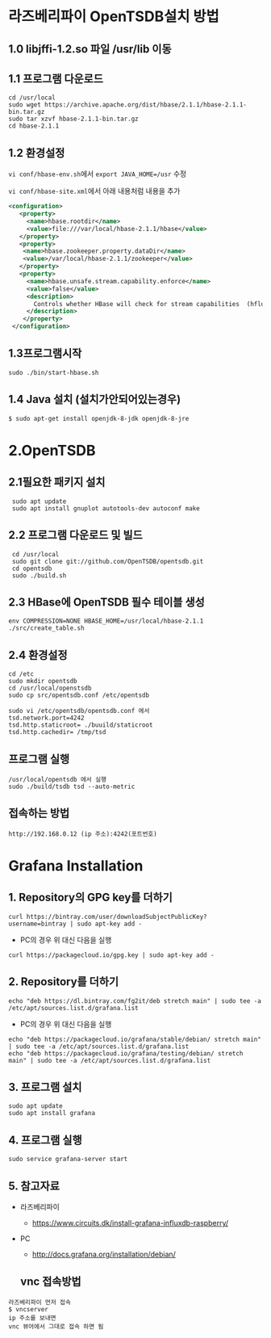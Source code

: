 # 라즈베리파이 OpenTSDB설치 방법

## 1.0 libjffi-1.2.so 파일 /usr/lib 이동
## 1.1 프로그램 다운로드
```
cd /usr/local
sudo wget https://archive.apache.org/dist/hbase/2.1.1/hbase-2.1.1-bin.tar.gz
sudo tar xzvf hbase-2.1.1-bin.tar.gz
cd hbase-2.1.1
```

## 1.2 환경설정

`vi conf/hbase-env.sh`에서 `export JAVA_HOME=/usr` 수정

`vi conf/hbase-site.xml`에서 아래 내용처럼 내용을 추가

```xml
<configuration>
   <property>
     <name>hbase.rootdir</name>
     <value>file:///var/local/hbase-2.1.1/hbase</value>
   </property>
   <property>
    <name>hbase.zookeeper.property.dataDir</name>
    <value>/var/local/hbase-2.1.1/zookeeper</value>
   </property>
   <property>
     <name>hbase.unsafe.stream.capability.enforce</name>
     <value>false</value>
     <description>
       Controls whether HBase will check for stream capabilities  (hflush/hsync).
     </description>
    </property>
 </configuration>
 ```
 ## 1.3프로그램시작
 
 `sudo ./bin/start-hbase.sh`
 
 ## 1.4 Java 설치 (설치가안되어있는경우)
 
 
 
 `$ sudo apt-get install openjdk-8-jdk openjdk-8-jre`
 
 # 2.OpenTSDB
 
 ## 2.1필요한 패키지 설치
``` 
 sudo apt update
 sudo apt install gnuplot autotools-dev autoconf make
```
 ## 2.2 프로그램 다운로드 및 빌드
```
 cd /usr/local
 sudo git clone git://github.com/OpenTSDB/opentsdb.git
 cd opentsdb
 sudo ./build.sh
```
## 2.3 HBase에 OpenTSDB 필수 테이블 생성
```
env COMPRESSION=NONE HBASE_HOME=/usr/local/hbase-2.1.1 ./src/create_table.sh
```
## 2.4 환경설정
```
cd /etc
sudo mkdir opentsdb
cd /usr/local/openstsdb
sudo cp src/opentsdb.conf /etc/opentsdb

sudo vi /etc/opentsdb/opentsdb.conf 에서
tsd.network.port=4242
tsd.http.staticroot= ./buuild/staticroot
tsd.http.cachedir= /tmp/tsd
```
## 프로그램 실행
```
/usr/local/opentsdb 에서 실행
sudo ./build/tsdb tsd --auto-metric
```
## 접속하는 방법
```
http://192.168.0.12 (ip 주소):4242(포트번호)
```

# Grafana Installation

## 1. Repository의 GPG key를 더하기
```
curl https://bintray.com/user/downloadSubjectPublicKey?username=bintray | sudo apt-key add -
```
* PC의 경우 위 대신 다음을 실행
```
curl https://packagecloud.io/gpg.key | sudo apt-key add -
```

## 2. Repository를 더하기
```
echo "deb https://dl.bintray.com/fg2it/deb stretch main" | sudo tee -a /etc/apt/sources.list.d/grafana.list
```
* PC의 경우 위 대신 다음을 실행
```
echo "deb https://packagecloud.io/grafana/stable/debian/ stretch main" | sudo tee -a /etc/apt/sources.list.d/grafana.list
echo "deb https://packagecloud.io/grafana/testing/debian/ stretch main" | sudo tee -a /etc/apt/sources.list.d/grafana.list
```

## 3. 프로그램 설치
```
sudo apt update
sudo apt install grafana
```

## 4. 프로그램 실행
```
sudo service grafana-server start
```

## 5. 참고자료
* 라즈베리파이
  * https://www.circuits.dk/install-grafana-influxdb-raspberry/
* PC
  * http://docs.grafana.org/installation/debian/
  
  ## vnc 접속방법
```
라즈베리파이 먼저 접속
$ vncserver
ip 주소를 보내면
vnc 뷰어에서 그대로 접속 하면 됨
```

